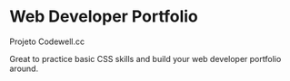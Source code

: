 # Web Developer Portfolio
Projeto Codewell.cc

Great to practice basic CSS skills and build your web developer portfolio around.